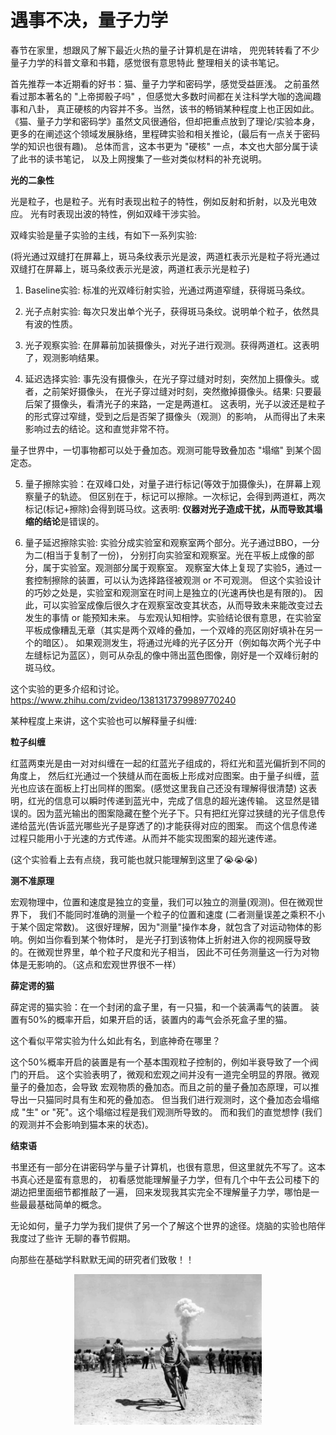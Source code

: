 # 遇事不决，量子力学

春节在家里，想跟风了解下最近火热的量子计算机是在讲啥，
兜兜转转看了不少量子力学的科普文章和书籍，感觉很有意思特此
整理相关的读书笔记。

首先推荐一本近期看的好书：猫、量子力学和密码学，感觉受益匪浅。
之前虽然看过那本著名的 "上帝掷骰子吗" ，但感觉大多数时间都在关注科学大咖的逸闻趣事和八卦，
真正硬核的内容并不多。当然，该书的畅销某种程度上也正因如此。
《猫、量子力学和密码学》虽然文风很通俗，但却把重点放到了理论/实验本身，
更多的在阐述这个领域发展脉络，里程碑实验和相关推论，(最后有一点关于密码学的知识也很有趣)。
总体而言，这本书更为 "硬核" 一点，本文也大部分属于读了此书的读书笔记，
以及上网搜集了一些对类似材料的补充说明。

**光的二象性**

光是粒子，也是粒子。光有时表现出粒子的特性，例如反射和折射，以及光电效应。
光有时表现出波的特性，例如双峰干涉实验。

双峰实验是量子实验的主线，有如下一系列实验:

(将光通过双缝打在屏幕上，斑马条纹表示光是波，两道杠表示光是粒子将光通过双缝打在屏幕上，斑马条纹表示光是波，两道杠表示光是粒子)

1. Baseline实验: 标准的光双峰衍射实验，光通过两道窄缝，获得斑马条纹。

2. 光子点射实验: 每次只发出单个光子，获得斑马条纹。说明单个粒子，依然具有波的性质。

1. 光子观察实验: 在屏幕前加装摄像头，对光子进行观测。获得两道杠。这表明了，观测影响结果。

1. 延迟选择实验: 事先没有摄像头，在光子穿过缝对时刻，突然加上摄像头。或者，之前架好摄像头，
在光子穿过缝对时刻，突然撤掉摄像头。结果: 只要最后架了摄像头，看清光子的来路，一定是两道杠。
这表明，光子以波还是粒子的形式穿过窄缝，受到之后是否架了摄像头（观测）的影响，
从而得出了未来影响过去的结论。这和直觉非常不符。

量子世界中，一切事物都可以处于叠加态。观测可能导致叠加态 "塌缩" 到某个固定态。

5. 量子擦除实验：在双峰口处，对量子进行标记(等效于加摄像头)，在屏幕上观察量子的轨迹。
但区别在于，标记可以擦除。一次标记，会得到两道杠，两次标记(标记+擦除)会得到斑马纹。这表明:
**仪器对光子造成干扰，从而导致其塌缩的结论**是错误的。

6. 量子延迟擦除实验: 实验分成实验室和观察室两个部分。光子通过BBO，一分为二(相当于复制了一份)，
分别打向实验室和观察室。光在平板上成像的部分，属于实验室。观测部分属于观察室。
观察室大体上复现了实验5，通过一套控制擦除的装置，可以认为选择路径被观测 or 不可观测。
但这个实验设计的巧妙之处是，实验室和观测室在时间上是独立的(光速再快也是有限的)。
因此，可以实验室成像后很久才在观察室改变其状态，从而导致未来能改变过去发生的事情 or 能预知未来。
与宏观认知相悖。实验结论很有意思，在实验室平板成像糟乱无章（其实是两个双峰的叠加，一个双峰的亮区刚好填补在另一个的暗区）。
如果观测发生，将通过光峰的光子区分开（例如每次两个光子中左缝标记为蓝区），则可从杂乱的像中筛出蓝色图像，刚好是一个双峰衍射的斑马纹。

这个实验的更多介绍和讨论。 https://www.zhihu.com/zvideo/1381317379989770240

某种程度上来讲，这个实验也可以解释量子纠缠:

**粒子纠缠**

红蓝两束光是由一对对纠缠在一起的红蓝光子组成的，将红光和蓝光偏折到不同的角度上，
然后红光通过一个狭缝从而在面板上形成对应图案。由于量子纠缠，蓝光也应该在面板上打出同样的图案。(感觉这里我自己还没有理解得很清楚)
这表明，红光的信息可以瞬时传递到蓝光中，完成了信息的超光速传输。
这显然是错误的。因为蓝光输出的图案隐藏在整个光子下。只有把红光穿过狭缝的光子信息传递给蓝光(告诉蓝光哪些光子是穿透了的)才能获得对应的图案。
而这个信息传递过程只能用小于光速的方式传递。从而并不能实现图案的超光速传递。

(这个实验看上去有点绕，我可能也就只能理解到这里了😭😭😭)


**测不准原理**

宏观物理中，位置和速度是独立的变量，我们可以独立的测量(观测)。但在微观世界下，
我们不能同时准确的测量一个粒子的位置和速度 (二者测量误差之乘积不小于某个固定常数)。
这很好理解，因为"测量"操作本身，就包含了对运动物体的影响。例如当你看到某个物体时，
是光子打到该物体上折射进入你的视网膜导致的。在微观世界里，单个粒子尺度和光子相当，
因此不可任务测量这一行为对物体是无影响的。（这点和宏观世界很不一样）

**薛定谔的猫**

薛定谔的猫实验：在一个封闭的盒子里，有一只猫，和一个装满毒气的装置。
装置有50%的概率开启，如果开启的话，装置内的毒气会杀死盒子里的猫。

这个看似平常实验为什么如此有名，到底神奇在哪里？

这个50%概率开启的装置是有一个基本围观粒子控制的，例如半衰导致了一个阀门的开启。
这个实验表明了，微观和宏观之间并没有一道完全明显的界限。微观量子的叠加态，会导致
宏观物质的叠加态。而且之前的量子叠加态原理，可以推导出一只猫同时具有生和死的叠加态。
但当我们进行观测时，这个叠加态会塌缩成 "生" or "死"。这个塌缩过程是我们观测所导致的。
而和我们的直觉想悖 (我们的观测并不会影响到猫本来的状态)。

**结束语**

书里还有一部分在讲密码学与量子计算机，也很有意思，但这里就先不写了。这本书真心还是蛮有意思的，
初看感觉能理解量子力学，但有几个中午去公司楼下的湖边把里面细节都推敲了一遍，
回来发现我其实完全不理解量子力学，哪怕是一些最最基础简单的概念。

无论如何，量子力学为我们提供了另一个了解这个世界的途径。烧脑的实验也陪伴我度过了些许
无聊的春节假期。

向那些在基础学科默默无闻的研究者们致敬！！
<div style="text-align: center">
    <img src="https://github.com/Liu-Feng-deeplearning/Liu-Feng-deeplearning.github.io/blob/master/images/posts/2022/2022-02-quantum.jpeg?raw=true" width="300" />
</div>